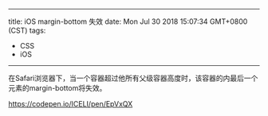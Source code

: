 
---
title: iOS margin-bottom 失效
date: Mon Jul 30 2018 15:07:34 GMT+0800 (CST)
tags:
 - CSS
 - iOS
---

在Safari浏览器下，当一个容器超过他所有父级容器高度时，该容器的内最后一个元素的margin-bottom将失效。


https://codepen.io/ICELI/pen/EpVxQX